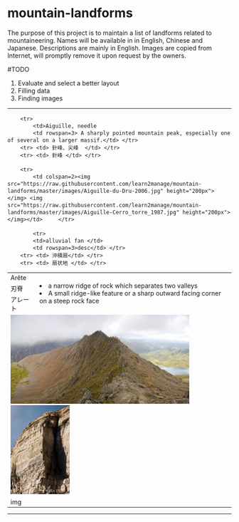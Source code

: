 # mountain-landforms
The purpose of this project is to maintain a list of landforms related to mountaineering.
Names will be available in in English, Chinese and Japanese. Descriptions are mainly in English.
Images are copied from Internet, will promptly remove it upon request by the owners.

#TODO
1. Evaluate and select a better layout
2. Filling data
3. Finding images
-------------------------------------------------

 
 <table>
        <tr>
            <td>Arête  </td>
            <td rowspan=3><li>a narrow ridge of rock which separates two valleys 
                           <li>A small ridge-like feature or a sharp outward facing corner on a steep rock face</td> </tr>
        <tr> <td> 刃脊 </td> </tr>
        <tr> <td>  アレート </td> </tr> 
		<tr>
            <td colspan=2><img src="https://raw.githubusercontent.com/learn2manage/mountain-landforms/master/images/Arete_Crib_Goch_Snowdonia_Wales.jpg" height="200px"></img> <img src="https://raw.githubusercontent.com/learn2manage/mountain-landforms/master/images/Arete_Pregnant_Pause_Climbing.jpg"  height="200px"></img> </td>            </tr>
       
		<tr>
			<td>Aiguille, needle 
			<td rowspan=3> A sharply pointed mountain peak, especially one of several on a larger massif.</td> </tr>
		<tr> <td> 針峰、尖峰  </td> </tr>
		<tr> <td> 針峰 </td> </tr>

		<tr>
			<td colspan=2><img src="https://raw.githubusercontent.com/learn2manage/mountain-landforms/master/images/Aiguille-du-Dru-2006.jpg" height="200px"></img> <img src="https://raw.githubusercontent.com/learn2manage/mountain-landforms/master/images/Aiguille-Cerro_torre_1987.jpg" height="200px"></img></td>		</tr> 
			
			<tr>
            <td>alluvial fan </td>
            <td rowspan=3>desc</td> </tr>
        <tr> <td> 沖積扇</td> </tr>
        <tr> <td> 扇状地 </td> </tr> 
  <tr>
            <td colspan=2>img </td></tr>
</table>

--------------------

  
